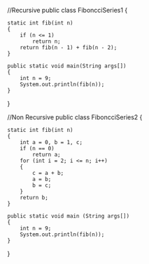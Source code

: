 //Recursive
public class FiboncciSeries1 {
	
	static int fib(int n)
    {
        if (n <= 1)
            return n;
        return fib(n - 1) + fib(n - 2);
    }
 
    public static void main(String args[])
    {
        int n = 9;
        System.out.println(fib(n));
    }

}

//Non Recursive
public class FiboncciSeries2 {
	
	static int fib(int n)
    {
        int a = 0, b = 1, c;
        if (n == 0)
            return a;
        for (int i = 2; i <= n; i++)
        {
            c = a + b;
            a = b;
            b = c;
        }
        return b;
    }
 
    public static void main (String args[])
    {
        int n = 9;
        System.out.println(fib(n));
    }
}

